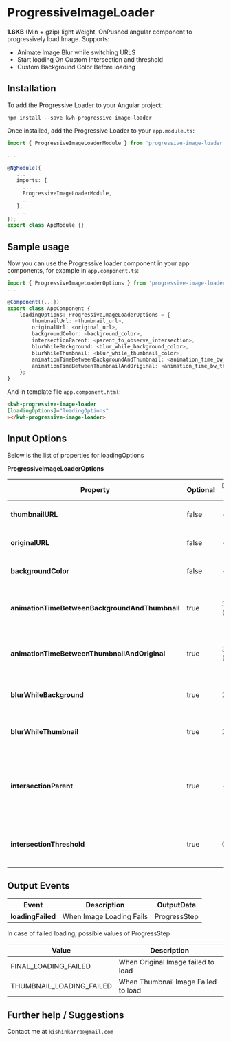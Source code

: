 # ProgressiveImageLoader

**1.6KB** (Min + gzip) light Weight, OnPushed angular component to progressively load Image.
Supports:
 - Animate Image Blur while switching URLS
 - Start loading On Custom Intersection and threshold
 - Custom Background Color Before loading

## Installation

To add the Progressive Loader to your Angular project:
```
npm install --save kwh-progressive-image-loader
```

Once installed, add the Progressive Loader to your `app.module.ts`:
```typescript
import { ProgressiveImageLoaderModule } from 'progressive-image-loader';

...

@NgModule({
   ...
   imports: [
     ...
     ProgressiveImageLoaderModule,
    ...
   ],
   ...
});
export class AppModule {}
```


## Sample usage

Now you can use the Progressive loader component in your app components, for example in `app.component.ts`:
```typescript
import { ProgressiveImageLoaderOptions } from 'progressive-image-loader';
...

@Component({...})
export class AppComponent {
    loadingOptions: ProgressiveImageLoaderOptions = {
        thumbnailUrl: <thumbnail_url>,
        originalUrl: <original_url>,
        backgroundColor: <background_color>,
        intersectionParent: <parent_to_observe_intersection>,
        blurWhileBackground: <blur_while_background_color>,
        blurWhileThumbnail: <blur_while_thumbnail_color>,
        animationTimeBetweenBackgroundAndThumbnail: <animation_time_bw_bg_and_thumbnail>,
        animationTimeBetweenThumbnailAndOriginal: <animation_time_bw_thumbnail_and_final_url>
    };
}
```


And in template file `app.component.html`:
```html
<kwh-progressive-image-loader
[loadingOptions]="loadingOptions"
></kwh-progressive-image-loader>
``` 

## Input Options
Below is the list of properties for loadingOptions

**ProgressiveImageLoaderOptions**

| Property | Optional | Default Value | dataType | description  |
| -------------- | -----  |------- | ------- | ---- |
| **thumbnailURL** | false| - | string| thumbnail URL for the image to be loaded|
| **originalURL** | false| - | string| Original URL for the image to be loaded|
| **backgroundColor** | false| - | string| Background color before loading the thumbnail URL|
| **animationTimeBetweenBackgroundAndThumbnail** | true| 300 (ms) | string| Time for which the blur should animate while applying thumbnail URL|
| **animationTimeBetweenThumbnailAndOriginal** | true| 300 (ms) | string| Time for which the blur should animate while applying final (original) URL|
| **blurWhileBackground** | true| 25 (px) | string| Blur value in pixels while background color is applied|
| **blurWhileThumbnail** | true| 25 (px) | string| Blur value in pixels while thumbnail Image is applied|
| **intersectionParent** | true| - | string| If intersection parent is provided, image will start loading once the image reaches the intersection threshold|
| **intersectionThreshold** | true| 0.25 | string| fraction of image visible in the intersectionParent to trigger loading (between 0-1)|

## Output Events


|Event| Description| OutputData
|---|--------|---|
| **loadingFailed** | When Image Loading Fails | ProgressStep



In case of failed loading, possible values of ProgressStep

|Value| Description|
|--------|---|
|FINAL_LOADING_FAILED | When Original Image failed to load|
|THUMBNAIL_LOADING_FAILED| When Thumbnail Image Failed to load|

## Further help / Suggestions
Contact me at `kishinkarra@gmail.com`
